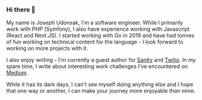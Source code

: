 ### Hi there 👋


My name is Joseph Udonsak,  I'm a software engineer. While I primarily work with PHP (Symfony), I also have experience working with Javascript (React and Next.JS). I started working with Go in 2019 and have had tonnes of fun working on technical content for the language - I look forward to working on more projects with it. 

I also enjoy writing - I'm currently a guest author for [Sanity](https://www.sanity.io/exchange/community/ybjozee) and [Twilio](https://www.twilio.com/blog/author/udonsakj). In my spare time, I write about interesting work challenges I've encountered on [Medium](https://ybjozee.medium.com/). 

While it has its dark days, I can't see myself doing anything else and I hope that one way or another, I can make your journey more enjoyable than mine. 
